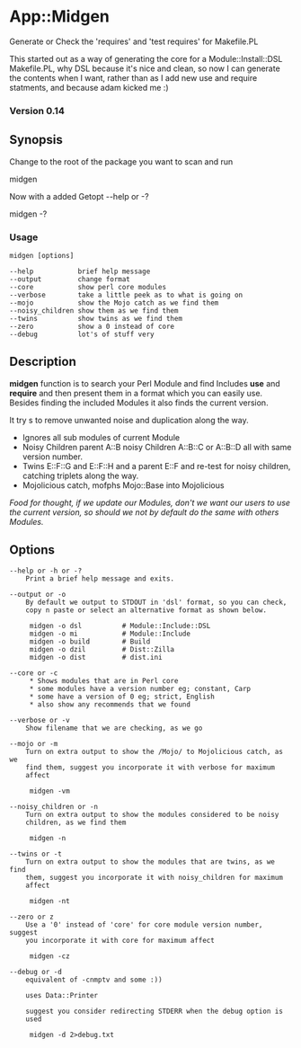 App::Midgen
==========

Generate or Check the 'requires' and 'test requires' for Makefile.PL

This started out as a way of generating the core for a Module::Install::DSL Makefile.PL, 
why DSL because it's nice and clean, so now I can generate the contents when I want, 
rather than as I add new use and require statments, and because adam kicked me :)


### Version 0.14

## Synopsis

Change to the root of the package you want to scan and run

 midgen


Now with a added Getopt --help or -?

 midgen -?

### Usage
    midgen [options]

    --help           brief help message
    --output         change format
    --core           show perl core modules
    --verbose        take a little peek as to what is going on
    --mojo           show the Mojo catch as we find them
    --noisy_children show them as we find them
    --twins          show twins as we find them
    --zero           show a 0 instead of core
    --debug          lot's of stuff very


## Description
**midgen** function is to search your Perl Module and find Includes **use** and **require** and then present them in a format which you can easily use.
Besides finding the included Modules it also finds the current version.

It try s to remove unwanted noise and duplication along the way.
* Ignores all sub modules of current Module
* Noisy Children parent A::B noisy Children A::B::C or A::B::D all with same version number.
* Twins E::F::G and E::F::H and a parent E::F and re-test for noisy children, catching triplets along the way.
* Mojolicious catch, mofphs Mojo::Base into Mojolicious

_Food for thought, if we update our Modules, don't we want our users to use the current version, so should we not by default do the same with others Modules._

## Options

    --help or -h or -?
        Print a brief help message and exits.

    --output or -o
        By default we output to STDOUT in 'dsl' format, so you can check,
        copy n paste or select an alternative format as shown below.

         midgen -o dsl          # Module::Include::DSL
         midgen -o mi           # Module::Include
         midgen -o build        # Build
         midgen -o dzil         # Dist::Zilla
         midgen -o dist         # dist.ini

    --core or -c
         * Shows modules that are in Perl core
         * some modules have a version number eg; constant, Carp
         * some have a version of 0 eg; strict, English
         * also show any recommends that we found

    --verbose or -v
        Show filename that we are checking, as we go

    --mojo or -m
        Turn on extra output to show the /Mojo/ to Mojolicious catch, as we
        find them, suggest you incorporate it with verbose for maximum
        affect

         midgen -vm

    --noisy_children or -n
        Turn on extra output to show the modules considered to be noisy
        children, as we find them

         midgen -n

    --twins or -t
        Turn on extra output to show the modules that are twins, as we find
        them, suggest you incorporate it with noisy_children for maximum
        affect

         midgen -nt

    --zero or z
        Use a '0' instead of 'core' for core module version number, suggest
        you incorporate it with core for maximum affect

         midgen -cz

    --debug or -d
        equivalent of -cnmptv and some :))

        uses Data::Printer

        suggest you consider redirecting STDERR when the debug option is
        used

         midgen -d 2>debug.txt

